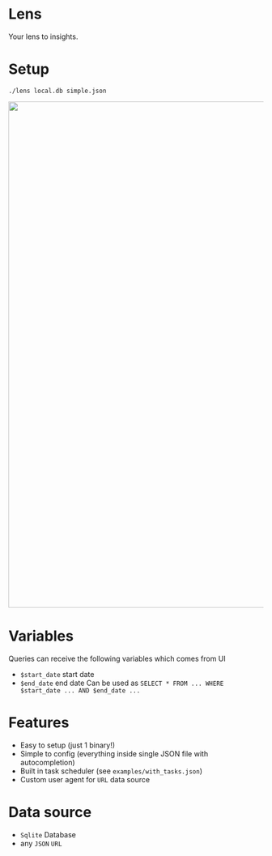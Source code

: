 # Lens

Your lens to insights.

# Setup
```console
./lens local.db simple.json
```

<img width=1000 src="https://github.com/thewh1teagle/Lens/assets/61390950/12bc9528-1945-4fbd-a6c3-90cdcef1ddcd" />



# Variables

Queries can receive the following variables which comes from UI

- `$start_date` start date
- `$end_date` end date
Can be used as `SELECT * FROM ... WHERE $start_date ... AND $end_date ...`

# Features

- Easy to setup (just 1 binary!)
- Simple to config (everything inside single JSON file with autocompletion)
- Built in task scheduler (see `examples/with_tasks.json`)
- Custom user agent for `URL` data source

# Data source
- `Sqlite` Database
- any `JSON` `URL`
